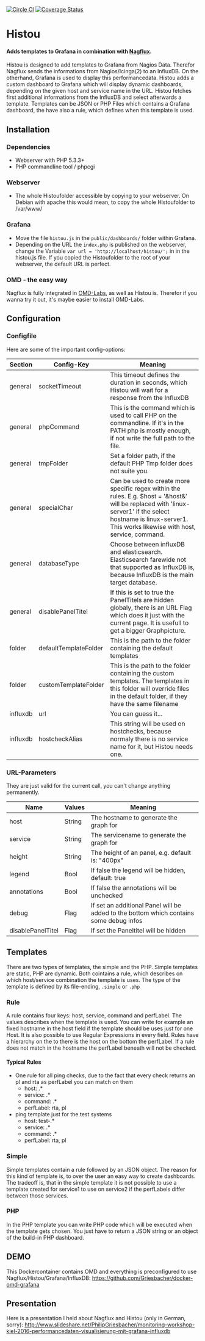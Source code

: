 [![Circle CI](https://circleci.com/gh/Griesbacher/histou/tree/master.svg?style=svg)](https://circleci.com/gh/Griesbacher/histou/tree/master)
[![Coverage Status](https://coveralls.io/repos/Griesbacher/histou/badge.svg?branch=master&service=github)](https://coveralls.io/github/Griesbacher/histou?branch=master)
# Histou
#### Adds templates to Grafana in combination with [Nagflux](https://github.com/Griesbacher/nagflux).
Histou is designed to add templates to Grafana from Nagios Data. Therefor Nagflux sends the informations from Nagios/Icinga(2) to an InfluxDB. On the otherhand, Grafana is used to display this performancedata. Histou adds a custom dashboard to Grafana which will display dynamic dashboards, depending on the given host and service name in the URL. Histou fetches first additional informations from the InfluxDB and select afterwards a template. Templates can be JSON or PHP Files which contains a Grafana dashboard, the have also a rule, which defines when this template is used.

## Installation
### Dependencies
- Webserver with PHP 5.3.3+
- PHP commandline tool / phpcgi

### Webserver
- The whole Histoufolder accessible by copying to your webserver. On Debian with apache this would mean, to copy the whole Histoufolder to /var/www/

### Grafana
- Move the file `histou.js` in the `public/dashboards/` folder within Grafana.
- Depending on the URL the `index.php` is published on the webserver, change the Variable `var url = 'http://localhost/histou/';` in in the histou.js file. If you copied the Histoufolder to the root of your webserver, the default URL is perfect.

### OMD - the easy way
Nagflux is fully integrated in [OMD-Labs](https://github.com/ConSol/omd), as well as Histou is. Therefor if you wanna try it out, it's maybe easier to install OMD-Labs.

## Configuration
### Configfile
Here are some of the important config-options:

| Section       | Config-Key    | Meaning       |
| ------------- | ------------- | ------------- |
|general|socketTimeout|This timeout defines the duration in seconds, which Histou will wait for a response from the InfluxDB|
|general|phpCommand|This is the command which is used to call PHP on the commandline. If it's in the PATH php is mostly enough, if not write the full path to the file.|
|general|tmpFolder|Set a folder path, if the default PHP Tmp folder does not suite you.|
|general|specialChar|Can be used to create more specific regex within the rules. E.g. $host = '&host&' will be replaced with 'linux-server1' if the select hostname is linux-server1. This works likewise with host, service, command.|
|general|databaseType|Choose between influxDB and elasticsearch. Elasticsearch farewide not that supported as InfluxDB is, because InfluxDB is the main target database.|
|general|disablePanelTitel|If this is set to true the PanelTitels are hidden globaly, there is an URL Flag which does it just with the current page. It is usefull to get a bigger Graphpicture.|
|folder|defaultTemplateFolder|This is the path to the folder containing the default templates|
|folder|customTemplateFolder|This is the path to the folder containing the custom templates. The templates in this folder will override files in the default folder, if they have the same filename|
|influxdb|url|You can guess it...|
|influxdb|hostcheckAlias|This string will be used on hostchecks, because normaly there is no service name for it, but Histou needs one.|

### URL-Parameters
They are just valid for the current call, you can't change anything permanently.

| Name          | Values        | Meaning       |
| ------------- | ------------- | ------------- |
|host|String|The hostname to generate the graph for|
|service|String|The servicename to generate the graph for|
|height|String|The height of an panel, e.g. default is: "400px"|
|legend|Bool|If false the legend will be hidden, default: true|
|annotations|Bool|If false the annotations will be unchecked|
|debug|Flag|If set an additional Panel will be added to the bottom which contains some debug infos|
|disablePanelTitel|Flag|If set the Paneltitel will be hidden|

## Templates
There are two types of templates, the simple and the PHP. Simple templates are static, PHP are dynamic. Both cointains a rule, which describes on which host/service combination the template is uses. The type of the template is defined by its file-ending, `.simple` or `.php`

### Rule
A rule contains four keys: host, service, command and perfLabel. The values describes when the template is used. You can write for example an fixed hostname in the host field if the template should be uses just for one Host. It is also possible to use Regular Expressions in every field. Rules have a hierarchy on the to there is the host on the bottom the perfLabel. If a rule does not match in the hostname the perfLabel beneath will not be checked.

#### Typical Rules
- One rule for all ping checks, due to the fact that every check returns an pl and rta as perfLabel you can match on them
  - host: .*
  - service: .*
  - command: .*
  - perfLabel: rta, pl
- ping template just for the test systems
  - host: test-.*
  - service: .*
  - command: .*
  - perfLabel: rta, pl

### Simple
Simple templates contain a rule followed by an JSON object. The reason for this kind of template is, to over the user an easy way to create dashboards. The tradeoff is, that in the simple template it is not possible to use a template created for service1 to use on service2 if the perfLabels differ between those services.

### PHP
In the PHP template you can write PHP code which will be executed when the template gets chosen. You just have to return a JSON string or an object of the build-in PHP dashboard.

## DEMO
This Dockercontainer contains OMD and everything is preconfigured to use Nagflux/Histou/Grafana/InfluxDB: https://github.com/Griesbacher/docker-omd-grafana

## Presentation
Here is a presentation I held about Nagflux and Histou (only in German, sorry): http://www.slideshare.net/PhilipGriesbacher/monitoring-workshop-kiel-2016-performancedaten-visualisierung-mit-grafana-influxdb
